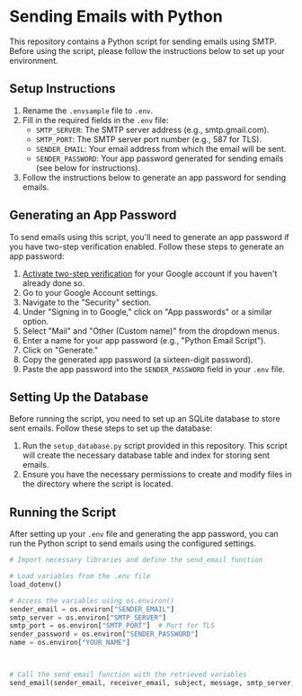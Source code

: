 # Sending Emails with Python

This repository contains a Python script for sending emails using SMTP. Before using the script, please follow the instructions below to set up your environment.

## Setup Instructions

1. Rename the `.envsample` file to `.env`.
2. Fill in the required fields in the `.env` file:
   - `SMTP_SERVER`: The SMTP server address (e.g., smtp.gmail.com).
   - `SMTP_PORT`: The SMTP server port number (e.g., 587 for TLS).
   - `SENDER_EMAIL`: Your email address from which the email will be sent.
   - `SENDER_PASSWORD`: Your app password generated for sending emails (see below for instructions).
3. Follow the instructions below to generate an app password for sending emails.

## Generating an App Password

To send emails using this script, you'll need to generate an app password if you have two-step verification enabled. Follow these steps to generate an app password:

1. [Activate two-step verification](https://www.google.com/landing/2step/) for your Google account if you haven't already done so.
2. Go to your Google Account settings.
3. Navigate to the "Security" section.
4. Under "Signing in to Google," click on "App passwords" or a similar option.
5. Select "Mail" and "Other (Custom name)" from the dropdown menus.
6. Enter a name for your app password (e.g., "Python Email Script").
7. Click on "Generate."
8. Copy the generated app password (a sixteen-digit password).
9. Paste the app password into the `SENDER_PASSWORD` field in your `.env` file.

## Setting Up the Database

Before running the script, you need to set up an SQLite database to store sent emails. Follow these steps to set up the database:

1. Run the `setup_database.py` script provided in this repository. This script will create the necessary database table and index for storing sent emails.
2. Ensure you have the necessary permissions to create and modify files in the directory where the script is located.

## Running the Script

After setting up your `.env` file and generating the app password, you can run the Python script to send emails using the configured settings.

```python
# Import necessary libraries and define the send_email function

# Load variables from the .env file
load_dotenv()

# Access the variables using os.environ()
sender_email = os.environ["SENDER_EMAIL"]
smtp_server = os.environ["SMTP_SERVER"]
smtp_port = os.environ["SMTP_PORT"]  # Port for TLS
sender_password = os.environ["SENDER_PASSWORD"]
name = os.environ["YOUR_NAME"]



# Call the send_email function with the retrieved variables
send_email(sender_email, receiver_email, subject, message, smtp_server, smtp_port, sender_password,part)
